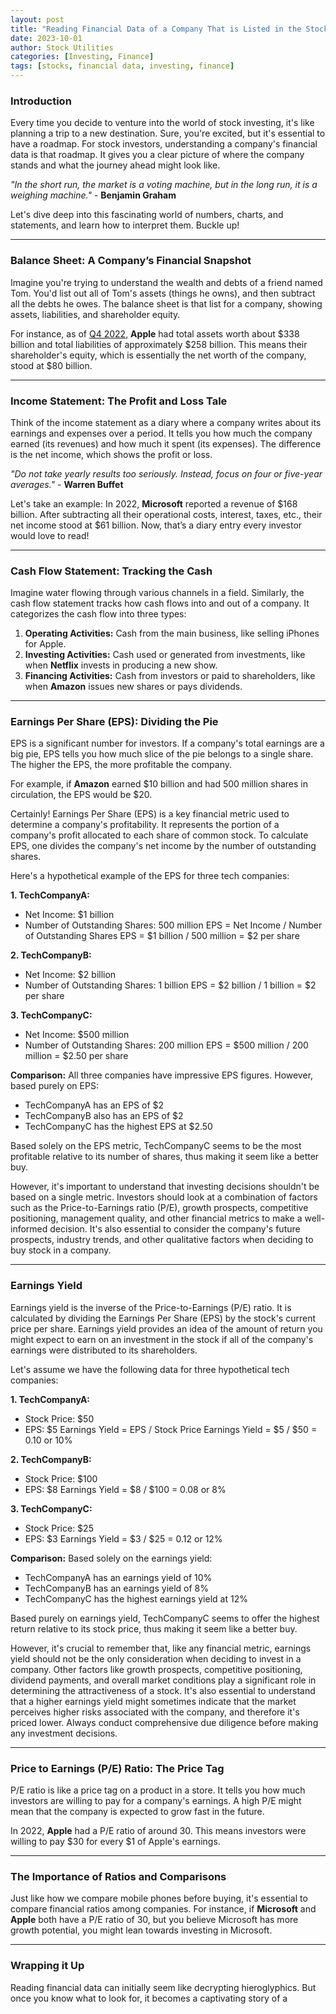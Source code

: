 ```yaml
---
layout: post
title: "Reading Financial Data of a Company That is Listed in the Stock Market"
date: 2023-10-01
author: Stock Utilities
categories: [Investing, Finance]
tags: [stocks, financial data, investing, finance]
---
```


### Introduction

Every time you decide to venture into the world of stock investing, it's like planning a trip to a new destination. Sure, you're excited, but it's essential to have a roadmap. For stock investors, understanding a company's financial data is that roadmap. It gives you a clear picture of where the company stands and what the journey ahead might look like. 

*"In the short run, the market is a voting machine, but in the long run, it is a weighing machine."* - **Benjamin Graham**

Let's dive deep into this fascinating world of numbers, charts, and statements, and learn how to interpret them. Buckle up!

---

### Balance Sheet: A Company’s Financial Snapshot

Imagine you're trying to understand the wealth and debts of a friend named Tom. You'd list out all of Tom's assets (things he owns), and then subtract all the debts he owes. The balance sheet is that list for a company, showing assets, liabilities, and shareholder equity.

For instance, as of [Q4 2022](https://www.apple.com/investor/), **Apple** had total assets worth about $338 billion and total liabilities of approximately $258 billion. This means their shareholder's equity, which is essentially the net worth of the company, stood at $80 billion.

---

### Income Statement: The Profit and Loss Tale

Think of the income statement as a diary where a company writes about its earnings and expenses over a period. It tells you how much the company earned (its revenues) and how much it spent (its expenses). The difference is the net income, which shows the profit or loss.

*"Do not take yearly results too seriously. Instead, focus on four or five-year averages."* - **Warren Buffet**

Let's take an example: In 2022, **Microsoft** reported a revenue of $168 billion. After subtracting all their operational costs, interest, taxes, etc., their net income stood at $61 billion. Now, that’s a diary entry every investor would love to read!

---

### Cash Flow Statement: Tracking the Cash

Imagine water flowing through various channels in a field. Similarly, the cash flow statement tracks how cash flows into and out of a company. It categorizes the cash flow into three types:

1. **Operating Activities:** Cash from the main business, like selling iPhones for Apple.
2. **Investing Activities:** Cash used or generated from investments, like when **Netflix** invests in producing a new show.
3. **Financing Activities:** Cash from investors or paid to shareholders, like when **Amazon** issues new shares or pays dividends.

---

### Earnings Per Share (EPS): Dividing the Pie

EPS is a significant number for investors. If a company's total earnings are a big pie, EPS tells you how much slice of the pie belongs to a single share. The higher the EPS, the more profitable the company.

For example, if **Amazon** earned $10 billion and had 500 million shares in circulation, the EPS would be $20.

Certainly! Earnings Per Share (EPS) is a key financial metric used to determine a company's profitability. It represents the portion of a company's profit allocated to each share of common stock. To calculate EPS, one divides the company's net income by the number of outstanding shares.

Here's a hypothetical example of the EPS for three tech companies:

**1. TechCompanyA:**
- Net Income: $1 billion
- Number of Outstanding Shares: 500 million
EPS = Net Income / Number of Outstanding Shares
EPS = $1 billion / 500 million = $2 per share

**2. TechCompanyB:**
- Net Income: $2 billion
- Number of Outstanding Shares: 1 billion
EPS = $2 billion / 1 billion = $2 per share

**3. TechCompanyC:**
- Net Income: $500 million
- Number of Outstanding Shares: 200 million
EPS = $500 million / 200 million = $2.50 per share

**Comparison:**
All three companies have impressive EPS figures. However, based purely on EPS:
- TechCompanyA has an EPS of $2
- TechCompanyB also has an EPS of $2
- TechCompanyC has the highest EPS at $2.50

Based solely on the EPS metric, TechCompanyC seems to be the most profitable relative to its number of shares, thus making it seem like a better buy. 

However, it's important to understand that investing decisions shouldn't be based on a single metric. Investors should look at a combination of factors such as the Price-to-Earnings ratio (P/E), growth prospects, competitive positioning, management quality, and other financial metrics to make a well-informed decision. It's also essential to consider the company's future prospects, industry trends, and other qualitative factors when deciding to buy stock in a company.

---

### Earnings Yield

Earnings yield is the inverse of the Price-to-Earnings (P/E) ratio. It is calculated by dividing the Earnings Per Share (EPS) by the stock's current price per share. Earnings yield provides an idea of the amount of return you might expect to earn on an investment in the stock if all of the company's earnings were distributed to its shareholders. 

Let's assume we have the following data for three hypothetical tech companies:

**1. TechCompanyA:**
- Stock Price: $50
- EPS: $5
Earnings Yield = EPS / Stock Price
Earnings Yield = $5 / $50 = 0.10 or 10%

**2. TechCompanyB:**
- Stock Price: $100
- EPS: $8
Earnings Yield = $8 / $100 = 0.08 or 8%

**3. TechCompanyC:**
- Stock Price: $25
- EPS: $3
Earnings Yield = $3 / $25 = 0.12 or 12%

**Comparison:**
Based solely on the earnings yield:
- TechCompanyA has an earnings yield of 10%
- TechCompanyB has an earnings yield of 8%
- TechCompanyC has the highest earnings yield at 12%

Based purely on earnings yield, TechCompanyC seems to offer the highest return relative to its stock price, thus making it seem like a better buy.

However, it's crucial to remember that, like any financial metric, earnings yield should not be the only consideration when deciding to invest in a company. Other factors like growth prospects, competitive positioning, dividend payments, and overall market conditions play a significant role in determining the attractiveness of a stock. It's also essential to understand that a higher earnings yield might sometimes indicate that the market perceives higher risks associated with the company, and therefore it's priced lower. Always conduct comprehensive due diligence before making any investment decisions.

---

### Price to Earnings (P/E) Ratio: The Price Tag

P/E ratio is like a price tag on a product in a store. It tells you how much investors are willing to pay for a company's earnings. A high P/E might mean that the company is expected to grow fast in the future.

In 2022, **Apple** had a P/E ratio of around 30. This means investors were willing to pay $30 for every $1 of Apple's earnings. 

---

### The Importance of Ratios and Comparisons

Just like how we compare mobile phones before buying, it's essential to compare financial ratios among companies. For instance, if **Microsoft** and **Apple** both have a P/E ratio of 30, but you believe Microsoft has more growth potential, you might lean towards investing in Microsoft.

---

### Wrapping it Up

Reading financial data can initially seem like decrypting hieroglyphics. But once you know what to look for, it becomes a captivating story of a

